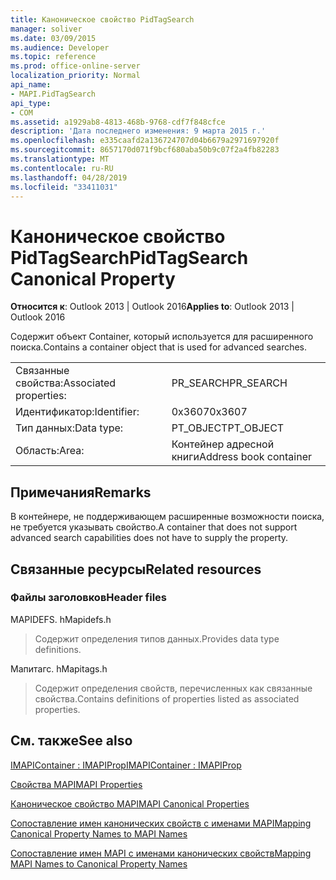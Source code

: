 ```yaml
---
title: Каноническое свойство PidTagSearch
manager: soliver
ms.date: 03/09/2015
ms.audience: Developer
ms.topic: reference
ms.prod: office-online-server
localization_priority: Normal
api_name:
- MAPI.PidTagSearch
api_type:
- COM
ms.assetid: a1929ab8-4813-468b-9768-cdf7f848cfce
description: 'Дата последнего изменения: 9 марта 2015 г.'
ms.openlocfilehash: e335caafd2a136724707d04b6679a2971697920f
ms.sourcegitcommit: 8657170d071f9bcf680aba50b9c07f2a4fb82283
ms.translationtype: MT
ms.contentlocale: ru-RU
ms.lasthandoff: 04/28/2019
ms.locfileid: "33411031"
---
```

# <a name="pidtagsearch-canonical-property"></a><span data-ttu-id="176a1-103">Каноническое свойство PidTagSearch</span><span class="sxs-lookup"><span data-stu-id="176a1-103">PidTagSearch Canonical Property</span></span>

  
  
<span data-ttu-id="176a1-104">**Относится к**: Outlook 2013 | Outlook 2016</span><span class="sxs-lookup"><span data-stu-id="176a1-104">**Applies to**: Outlook 2013 | Outlook 2016</span></span> 
  
<span data-ttu-id="176a1-105">Содержит объект Container, который используется для расширенного поиска.</span><span class="sxs-lookup"><span data-stu-id="176a1-105">Contains a container object that is used for advanced searches.</span></span>
  
|||
|:-----|:-----|
|<span data-ttu-id="176a1-106">Связанные свойства:</span><span class="sxs-lookup"><span data-stu-id="176a1-106">Associated properties:</span></span>  <br/> |<span data-ttu-id="176a1-107">PR_SEARCH</span><span class="sxs-lookup"><span data-stu-id="176a1-107">PR_SEARCH</span></span>  <br/> |
|<span data-ttu-id="176a1-108">Идентификатор:</span><span class="sxs-lookup"><span data-stu-id="176a1-108">Identifier:</span></span>  <br/> |<span data-ttu-id="176a1-109">0x3607</span><span class="sxs-lookup"><span data-stu-id="176a1-109">0x3607</span></span>  <br/> |
|<span data-ttu-id="176a1-110">Тип данных:</span><span class="sxs-lookup"><span data-stu-id="176a1-110">Data type:</span></span>  <br/> |<span data-ttu-id="176a1-111">PT_OBJECT</span><span class="sxs-lookup"><span data-stu-id="176a1-111">PT_OBJECT</span></span>  <br/> |
|<span data-ttu-id="176a1-112">Область:</span><span class="sxs-lookup"><span data-stu-id="176a1-112">Area:</span></span>  <br/> |<span data-ttu-id="176a1-113">Контейнер адресной книги</span><span class="sxs-lookup"><span data-stu-id="176a1-113">Address book container</span></span>  <br/> |
   
## <a name="remarks"></a><span data-ttu-id="176a1-114">Примечания</span><span class="sxs-lookup"><span data-stu-id="176a1-114">Remarks</span></span>

<span data-ttu-id="176a1-115">В контейнере, не поддерживающем расширенные возможности поиска, не требуется указывать свойство.</span><span class="sxs-lookup"><span data-stu-id="176a1-115">A container that does not support advanced search capabilities does not have to supply the property.</span></span>
  
## <a name="related-resources"></a><span data-ttu-id="176a1-116">Связанные ресурсы</span><span class="sxs-lookup"><span data-stu-id="176a1-116">Related resources</span></span>

### <a name="header-files"></a><span data-ttu-id="176a1-117">Файлы заголовков</span><span class="sxs-lookup"><span data-stu-id="176a1-117">Header files</span></span>

<span data-ttu-id="176a1-118">MAPIDEFS. h</span><span class="sxs-lookup"><span data-stu-id="176a1-118">Mapidefs.h</span></span>
  
> <span data-ttu-id="176a1-119">Содержит определения типов данных.</span><span class="sxs-lookup"><span data-stu-id="176a1-119">Provides data type definitions.</span></span>
    
<span data-ttu-id="176a1-120">Мапитагс. h</span><span class="sxs-lookup"><span data-stu-id="176a1-120">Mapitags.h</span></span>
  
> <span data-ttu-id="176a1-121">Содержит определения свойств, перечисленных как связанные свойства.</span><span class="sxs-lookup"><span data-stu-id="176a1-121">Contains definitions of properties listed as associated properties.</span></span>
    
## <a name="see-also"></a><span data-ttu-id="176a1-122">См. также</span><span class="sxs-lookup"><span data-stu-id="176a1-122">See also</span></span>



[<span data-ttu-id="176a1-123">IMAPIContainer : IMAPIProp</span><span class="sxs-lookup"><span data-stu-id="176a1-123">IMAPIContainer : IMAPIProp</span></span>](imapicontainerimapiprop.md)


[<span data-ttu-id="176a1-124">Свойства MAPI</span><span class="sxs-lookup"><span data-stu-id="176a1-124">MAPI Properties</span></span>](mapi-properties.md)
  
[<span data-ttu-id="176a1-125">Каноническое свойство MAPI</span><span class="sxs-lookup"><span data-stu-id="176a1-125">MAPI Canonical Properties</span></span>](mapi-canonical-properties.md)
  
[<span data-ttu-id="176a1-126">Сопоставление имен канонических свойств с именами MAPI</span><span class="sxs-lookup"><span data-stu-id="176a1-126">Mapping Canonical Property Names to MAPI Names</span></span>](mapping-canonical-property-names-to-mapi-names.md)
  
[<span data-ttu-id="176a1-127">Сопоставление имен MAPI с именами канонических свойств</span><span class="sxs-lookup"><span data-stu-id="176a1-127">Mapping MAPI Names to Canonical Property Names</span></span>](mapping-mapi-names-to-canonical-property-names.md)

